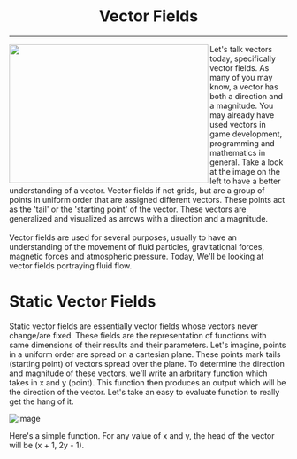 <div align="center">
    <h1>Vector Fields</h1>
</div>
<hr/>
<img align="left" src="https://user-images.githubusercontent.com/74130881/136701095-e8d9e525-e933-4e8a-86f7-61b70065d49b.png" width="360px" height="250px" /> Let's talk vectors today, specifically vector fields. As many of you may know, a vector has both a direction and a magnitude. You may already have used vectors in game development, programming and mathematics in general. Take a look at the image on the left to have a better understanding of a vector. Vector fields if not grids, but are a group of points in uniform order that are assigned different vectors. These points act as the 'tail' or the 'starting point' of the vector. These vectors are generalized and visualized as arrows with a direction and a magnitude.
<br/><br/>
Vector fields are used for several purposes, usually to have an understanding of the movement of fluid particles, gravitational forces, magnetic forces and atmospheric pressure. Today, We'll be looking at vector fields portraying fluid flow. 

# Static Vector Fields

Static vector fields are essentially vector fields whose vectors never change/are fixed. These fields are the representation of functions with same dimensions of their results and their parameters. Let's imagine, points in a uniform order are spread on a cartesian plane. These points mark tails (starting point) of vectors spread over the plane. To determine the direction and magnitude of these vectors, we'll write an arbritary function which takes in x and y (point). This function then produces an output which will be the direction of the vector. Let's take an easy to evaluate function to really get the hang of it. 

![image](https://user-images.githubusercontent.com/74130881/137094540-d90dcf75-1898-447b-9d02-155d4a13f99b.png)

Here's a simple function. For any value of x and y, the head of the vector will be (x + 1, 2y - 1). 
